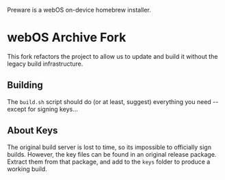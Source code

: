 Preware is a webOS on-device homebrew installer.

# webOS Archive Fork

This fork refactors the project to allow us to update and build it without the legacy build infrastructure.

## Building

The `build.sh` script should do (or at least, suggest) everything you need -- except for signing keys...

## About Keys

The original build server is lost to time, so its impossible to officially sign builds. However, the key files can be found in an original release package. Extract them from that package, and add to the `keys` folder to produce a working build.